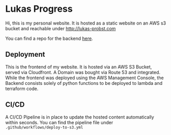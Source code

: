 # Lukas Progress

Hi, this is my personal website. It is hosted as a static website on an AWS s3 bucket and reachable under http://lukas-probst.com

You can find a repo for the backend [here](https://github.com/LukasProgress/website-backend).

## Deployment

This is the frontend of my website. It is hosted via an AWS S3 Bucket, served via Cloudfront. 
A Domain was bought via Route 53 and integrated. 
While the frontend was deployed using the AWS Management Console, the Backend consists solely of python functions to be deployed to lambda and terraform code.

## CI/CD

A CI/CD Pipeline is in place to update the hosted content automatically within seconds. You can find the pipeline file under `.github/workflows/deploy-to-s3.yml`

